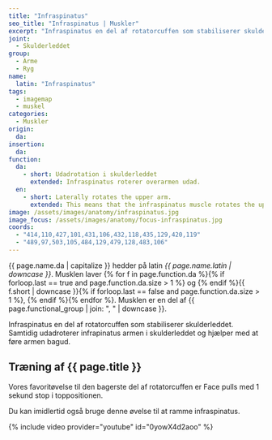 ```yaml
---
title: "Infraspinatus"
seo_title: "Infraspinatus | Muskler"
excerpt: "Infraspinatus en del af rotatorcuffen som stabiliserer skulderleddet. Samtidig udadroterer infrapinatus armen i skulderleddet og hjælper med at føre armen bagud."
joint:
  - Skulderleddet
group:
  - Arme
  - Ryg
name:
  latin: "Infraspinatus"
tags:
  - imagemap
  - muskel
categories:
  - Muskler
origin:
  da:
insertion:
  da:
function:
  da:
    - short: Udadrotation i skulderleddet
      extended: Infraspinatus roterer overarmen udad.
  en:
    - short: Laterally rotates the upper arm.
      extended: This means that the infraspinatus muscle rotates the upper arm outward around the axis of the bone (i.e. it rotates the upper arm away from the vertical midline of the body).
image: /assets/images/anatomy/infraspinatus.jpg
image_focus: /assets/images/anatomy/focus-infraspinatus.jpg
coords:
  - "414,110,427,101,431,106,432,118,435,129,420,119"
  - "489,97,503,105,484,129,479,128,483,106"
---
```


{{ page.name.da | capitalize }} hedder på latin *{{ page.name.latin | downcase }}*. Musklen laver {% for f in page.function.da %}{% if forloop.last == true and page.function.da.size > 1 %} og {% endif %}{{ f.short | downcase  }}{% if forloop.last == false and page.function.da.size > 1 %}, {% endif %}{% endfor %}. Musklen er en del af {{ page.functional_group | join: ", " | downcase }}.

Infraspinatus en del af rotatorcuffen som stabiliserer skulderleddet. Samtidig udadroterer infrapinatus armen i skulderleddet og hjælper med at føre armen bagud.

## Træning af {{ page.title }}

Vores favoritøvelse til den bagerste del af rotatorcuffen er Face pulls med 1 sekund stop i toppositionen.

Du kan imidlertid også bruge denne øvelse til at ramme infraspinatus.

{% include video provider="youtube" id="0yowX4d2aoo" %}
